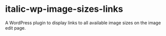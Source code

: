 # italic-wp-image-sizes-links
A WordPress plugin to display links to all available image sizes on the image edit page.

